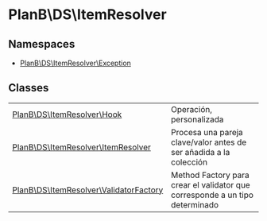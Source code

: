 
                                                                                                                                            
    
# PlanB\DS\ItemResolver

## Namespaces
- [PlanB\DS\ItemResolver\Exception](../../PlanB/DS/ItemResolver/Exception.md)


## Classes
| | |
| --- | --- |
| [PlanB\DS\ItemResolver\Hook](../../PlanB/DS/ItemResolver/Hook.md) | Operación, personalizada |
| [PlanB\DS\ItemResolver\ItemResolver](../../PlanB/DS/ItemResolver/ItemResolver.md) | Procesa una pareja clave/valor antes de ser añadida a la colección |
| [PlanB\DS\ItemResolver\ValidatorFactory](../../PlanB/DS/ItemResolver/ValidatorFactory.md) | Method Factory para crear el validator que corresponde a un tipo determinado |






                                                                                                                                                                                                                                                                                                                                                                                                            
    
                                                                                                                                                                                                                                                                             
                